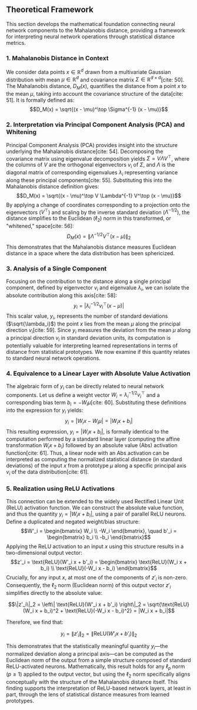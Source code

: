 ## Theoretical Framework

This section develops the mathematical foundation connecting neural network components to the Mahalanobis distance, providing a framework for interpreting neural network operations through statistical distance metrics.

### 1. Mahalanobis Distance in Context

We consider data points $x \in \mathbb{R}^d$ drawn from a multivariate Gaussian distribution with mean $\mu \in \mathbb{R}^d$ and covariance matrix $\Sigma \in \mathbb{R}^{d \times d}$[cite: 50]. The Mahalanobis distance, $D_M(x)$, quantifies the distance from a point $x$ to the mean $\mu$, taking into account the covariance structure of the data[cite: 51]. It is formally defined as:
$$D_M(x) = \sqrt{(x - \mu)^\top \Sigma^{-1} (x - \mu)}$$

### 2. Interpretation via Principal Component Analysis (PCA) and Whitening

Principal Component Analysis (PCA) provides insight into the structure underlying the Mahalanobis distance[cite: 54]. Decomposing the covariance matrix using eigenvalue decomposition yields $\Sigma = V \Lambda V^\top$, where the columns of $V$ are the orthogonal eigenvectors $v_i$ of $\Sigma$, and $\Lambda$ is the diagonal matrix of corresponding eigenvalues $\lambda_i$ representing variance along these principal components[cite: 55]. Substituting this into the Mahalanobis distance definition gives:
$$D_M(x) = \sqrt{(x - \mu)^\top V \Lambda^{-1} V^\top (x - \mu)}$$By applying a change of coordinates corresponding to a projection onto the eigenvectors ($V^\top$) and scaling by the inverse standard deviation ($\Lambda^{-1/2}$), the distance simplifies to the Euclidean ($\ell_2$) norm in this transformed, or "whitened," space[cite: 56]:$$D_M(x) = \left\| \Lambda^{-1/2} V^\top (x - \mu) \right\|_2$$
This demonstrates that the Mahalanobis distance measures Euclidean distance in a space where the data distribution has been sphericized.

### 3. Analysis of a Single Component

Focusing on the contribution to the distance along a single principal component, defined by eigenvector $v_i$ and eigenvalue $\lambda_i$, we can isolate the absolute contribution along this axis[cite: 58]:
$$y_i = \left| \lambda_i^{-1/2} v_i^\top (x - \mu) \right|$$
This scalar value, $y_i$, represents the number of standard deviations ($\sqrt{\lambda_i}$) the point $x$ lies from the mean $\mu$ along the principal direction $v_i$[cite: 59]. Since $y_i$ measures the deviation from the mean $\mu$ along a principal direction $v_i$ in standard deviation units, its computation is potentially valuable for interpreting learned representations in terms of distance from statistical prototypes. We now examine if this quantity relates to standard neural network operations.

### 4. Equivalence to a Linear Layer with Absolute Value Activation

The algebraic form of $y_i$ can be directly related to neural network components. Let us define a weight vector $W_i = \lambda_i^{-1/2} v_i^\top$ and a corresponding bias term $b_i = -W_i \mu$[cite: 60]. Substituting these definitions into the expression for $y_i$ yields:
$$y_i = |W_i x - W_i \mu| = |W_i x + b_i|$$
This resulting expression, $y_i = |W_i x + b_i|$, is formally identical to the computation performed by a standard linear layer (computing the affine transformation $W_i x + b_i$) followed by an absolute value (Abs) activation function[cite: 61]. Thus, a linear node with an Abs activation can be interpreted as computing the normalized statistical distance (in standard deviations) of the input $x$ from a prototype $\mu$ along a specific principal axis $v_i$ of the data distribution[cite: 61].

### 5. Realization using ReLU Activations

This connection can be extended to the widely used Rectified Linear Unit (ReLU) activation function. We can construct the absolute value function, and thus the quantity $y_i = |W_i x + b_i|$, using a pair of parallel ReLU neurons. Define a duplicated and negated weight/bias structure:
$$W'_i = \begin{bmatrix} W_i \\ -W_i \end{bmatrix}, \quad b'_i = \begin{bmatrix} b_i \\ -b_i \end{bmatrix}$$Applying the ReLU activation to an input $x$ using this structure results in a two-dimensional output vector:
$$z'_i = \text{ReLU}(W'_i x + b'_i) = \begin{bmatrix} \text{ReLU}(W_i x + b_i) \\ \text{ReLU}(-W_i x - b_i) \end{bmatrix}$$Crucially, for any input $x$, at most one of the components of $z'_i$ is non-zero. Consequently, the $\ell_2$ norm (Euclidean norm) of this output vector $z'_i$ simplifies directly to the absolute value:

$$\|z'_i\|_2 = \left\| \text{ReLU}(W'_i x + b'_i) \right\|_2 = \sqrt{\text{ReLU}(W_i x + b_i)^2 + \text{ReLU}(-W_i x - b_i)^2} = |W_i x + b_i|$$

Therefore, we find that:

$$y_i = \|z'_i\|_2 = \|\text{ReLU}(W'_i x + b'_i)\|_2$$

This demonstrates that the statistically meaningful quantity $y_i$—the normalized deviation along a principal axis—can be computed as the Euclidean norm of the output from a simple structure composed of standard ReLU-activated neurons. Mathematically, this result holds for any $\ell_p$ norm ($p \ge 1$) applied to the output vector, but using the $\ell_2$ norm specifically aligns conceptually with the structure of the Mahalanobis distance itself. This finding supports the interpretation of ReLU-based network layers, at least in part, through the lens of statistical distance measures from learned prototypes.
